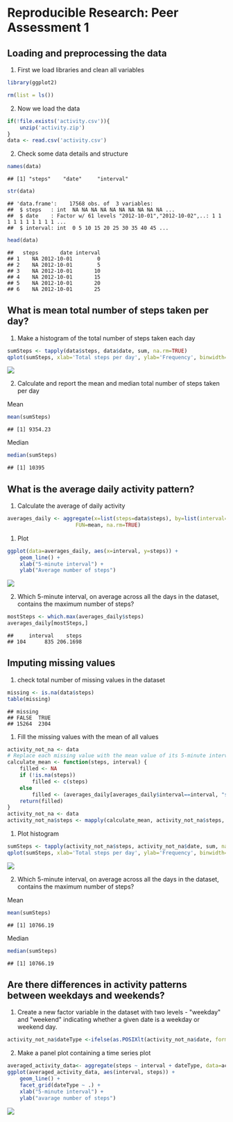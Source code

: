 # Reproducible Research: Peer Assessment 1


## Loading and preprocessing the data
1. First we load libraries and clean all variables

```r
library(ggplot2)

rm(list = ls())
```
2. Now we load the data

```r
if(!file.exists('activity.csv')){
    unzip('activity.zip')
}
data <- read.csv('activity.csv')
```
2. Check some data details and structure

```r
names(data)
```

```
## [1] "steps"    "date"     "interval"
```

```r
str(data)
```

```
## 'data.frame':	17568 obs. of  3 variables:
##  $ steps   : int  NA NA NA NA NA NA NA NA NA NA ...
##  $ date    : Factor w/ 61 levels "2012-10-01","2012-10-02",..: 1 1 1 1 1 1 1 1 1 1 ...
##  $ interval: int  0 5 10 15 20 25 30 35 40 45 ...
```

```r
head(data)
```

```
##   steps       date interval
## 1    NA 2012-10-01        0
## 2    NA 2012-10-01        5
## 3    NA 2012-10-01       10
## 4    NA 2012-10-01       15
## 5    NA 2012-10-01       20
## 6    NA 2012-10-01       25
```

## What is mean total number of steps taken per day?
1. Make a histogram of the total number of steps taken each day

```r
sumSteps <- tapply(data$steps, data$date, sum, na.rm=TRUE)
qplot(sumSteps, xlab='Total steps per day', ylab='Frequency', binwidth=500)
```

![](PA1_template_files/figure-html/unnamed-chunk-4-1.png)<!-- -->

2. Calculate and report the mean and median total number of steps taken per day

Mean

```r
mean(sumSteps)
```

```
## [1] 9354.23
```

Median

```r
median(sumSteps)
```

```
## [1] 10395
```
## What is the average daily activity pattern?
1. Calculate the average of daily activity

```r
averages_daily <- aggregate(x=list(steps=data$steps), by=list(interval=data$interval),
                      FUN=mean, na.rm=TRUE)
```
1. Plot

```r
ggplot(data=averages_daily, aes(x=interval, y=steps)) +
    geom_line() +
    xlab("5-minute interval") +
    ylab("Average number of steps")
```

![](PA1_template_files/figure-html/unnamed-chunk-8-1.png)<!-- -->

2. Which 5-minute interval, on average across all the days in the dataset, contains the maximum number of steps?

```r
mostSteps <- which.max(averages_daily$steps)
averages_daily[mostSteps,]
```

```
##     interval    steps
## 104      835 206.1698
```
## Imputing missing values
1. check total number of missing values in the dataset

```r
missing <- is.na(data$steps)
table(missing)
```

```
## missing
## FALSE  TRUE 
## 15264  2304
```
1. Fill the missing values with the mean of all values

```r
activity_not_na <- data
# Replace each missing value with the mean value of its 5-minute interval
calculate_mean <- function(steps, interval) {
    filled <- NA
    if (!is.na(steps))
        filled <- c(steps)
    else
        filled <- (averages_daily[averages_daily$interval==interval, "steps"])
    return(filled)
}
activity_not_na <- data
activity_not_na$steps <- mapply(calculate_mean, activity_not_na$steps, activity_not_na$interval)
```
1. Plot histogram

```r
sumSteps <- tapply(activity_not_na$steps, activity_not_na$date, sum, na.rm=TRUE)
qplot(sumSteps, xlab='Total steps per day', ylab='Frequency', binwidth=500)
```

![](PA1_template_files/figure-html/unnamed-chunk-12-1.png)<!-- -->

2. Which 5-minute interval, on average across all the days in the dataset, contains the maximum number of steps?

Mean

```r
mean(sumSteps)
```

```
## [1] 10766.19
```

Median

```r
median(sumSteps)
```

```
## [1] 10766.19
```
## Are there differences in activity patterns between weekdays and weekends?
1. Create a new factor variable in the dataset with two levels - "weekday" and "weekend" indicating whether a given date is a weekday or weekend day.

```r
activity_not_na$dateType <-ifelse(as.POSIXlt(activity_not_na$date, format = "%Y-%m-%d")$wday %in% c(0,6), 'weekend', 'weekday')
```
2. Make a panel plot containing a time series plot

```r
averaged_activity_data<- aggregate(steps ~ interval + dateType, data=activity_not_na, mean)
ggplot(averaged_activity_data, aes(interval, steps)) + 
    geom_line() + 
    facet_grid(dateType ~ .) +
    xlab("5-minute interval") + 
    ylab("avarage number of steps")
```

![](PA1_template_files/figure-html/unnamed-chunk-16-1.png)<!-- -->
